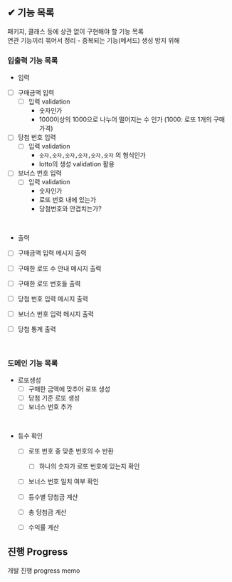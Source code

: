 ## ✔ 기능 목록

패키지, 클래스 등에 상관 없이 구현해야 할 기능 목록  
연관 기능끼리 묶어서 정리 - 중복되는 기능(메서드) 생성 방지 위해

### 입출력 기능 목록

- 입력
- [ ] 구매금액 입력
    - [ ] 입력 validation
        - 숫자인가
        - 1000이상의 1000으로 나누어 떨어지는 수 인가 (1000: 로또 1개의 구매 가격)
- [ ] 당첨 번호 입력
    - [ ] 입력 validation
        - `숫자,숫자,숫자,숫자,숫자,숫자` 의 형식인가
        - lotto의 생성 validation 활용
- [ ] 보너스 번호 입력
    - [ ] 입력 validation
        - 숫자인가
        - 로또 번호 내에 있는가
        - 당첨번호와 안겹치는가?

<br>

- 출력
- [ ] 구매금액 입력 메시지 출력
- [ ] 구매한 로또 수 안내 메시지 출력
- [ ] 구매한 로또 번호들 출력
- [ ] 당첨 번호 입력 메시지 출력
- [ ] 보너스 번호 입력 메시지 출력
- [ ] 당첨 통계 출력


<br>

### 도메인 기능 목록

- 로또생성
  - [ ] 구매한 금액에 맞추어 로또 생성
  - [ ] 당첨 기준 로또 생성
  - [ ] 보너스 번호 추가

<br>

- 등수 확인
  - [ ] 로또 번호 중 맞춘 번호의 수 반환
    - [ ] 하나의 숫자가 로또 번호에 있는지 확인
  - [ ] 보너스 번호 일치 여부 확인
  - [ ] 등수별 당첨금 계산
  - [ ] 총 당첨금 계산
  - [ ] 수익률 계산


## 진행 Progress

개발 진행 progress memo